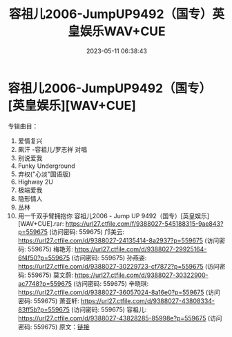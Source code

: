 ﻿---
title: 容祖儿2006-JumpUP9492（国专）英皇娱乐WAV+CUE
date: 2023-05-11 06:38:43
categories: WAV车载音乐、镜像
tags: 华语中文
---
# 容祖儿2006-JumpUP9492（国专）[英皇娱乐][WAV+CUE]

专辑曲目：
01. 爱情复兴
02. 飙汗 -容祖儿/罗志祥 对唱
03. 别说爱我
04. Funky Underground
05. 弃权("心淡"国语版)
06. Highway 2U
07. 极端爱我
08. 隐形情人
09. 丛林
10. 用一千双手臂拥抱你
容祖儿2006 - Jump UP 9492（国专）[英皇娱乐][WAV+CUE].rar: https://url27.ctfile.com/f/9388027-545188315-9ae843?p=559675
(访问密码: 559675)
邝美云: https://url27.ctfile.com/d/9388027-24135414-8a2937?p=559675
(访问密码: 559675)
梅艳芳: https://url27.ctfile.com/d/9388027-29925164-6f4f50?p=559675
(访问密码: 559675)
孙燕姿: https://url27.ctfile.com/d/9388027-30229723-cf7872?p=559675
(访问密码: 559675)
莫文蔚: https://url27.ctfile.com/d/9388027-30322900-ac7748?p=559675
(访问密码: 559675)
辛晓琪: https://url27.ctfile.com/d/9388027-36057024-8a16e0?p=559675
(访问密码: 559675)
萧亚轩: https://url27.ctfile.com/d/9388027-43808334-83ff5b?p=559675
(访问密码: 559675)
容祖儿: https://url27.ctfile.com/d/9388027-43828285-85998e?p=559675
(访问密码: 559675)
原文：[链接](https://blog.sina.com.cn/s/blog_1647c7e76010311to.html)